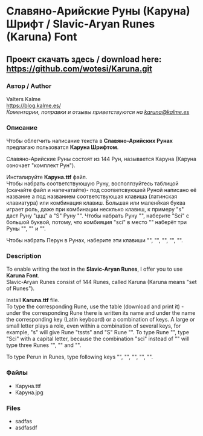 # Славяно-Арийские Руны (Каруна) Шрифт /  Slavic-Aryan Runes (Karuna) Font
## Проект скачать здесь / download here: https://github.com/wotesi/Karuna.git
### Автор / Author
Valters Kalme  
https://blog.kalme.es/  
*Коментарии, поправки и отзывы приветствуются на karuna@kalme.es*
### Описание
Чтобы облегчить написание текста в **Славяно-Арийских Рунах** предлагаю пользоватся **Каруна Шрифтом**.

Славяно-Арийские Руны состоят из 144 Рун, называется Каруна (Каруна озночает "комплект Рун").

Инсталируйте **Каруна.ttf** файл.  
Чтобы набрать соответствуюшую Руну, восполпзуйтесь таблицой (скачайте файл и напечатайте)- под соответсвуюшей Руной написано её название а под названием
соответствуюшая клавиша (латинская клавиатура) или комбинация клавиш. Большая или маленйкая буква играет роль, даже при комбинации
несклько клавиш, к примеру "s" даст Руну "ццц" а "S" Руну "". Чтобы набрать Руну "", наберите "Sci" с большой буквой, потому, что
комбияция "sci" в место "" наберёт три Руны "", "" и "".

Чтобы набрать Перун в Рунах, наберите эти клавиши "", "", "", "", "".
### Description
To enable writing the text in the **Slavic-Aryan Runes**, I offer you to use **Karuna Font**.  
Slavic-Aryan Runes consist of 144 Runes, called Karuna (Karuna means "set of Runes").

Install **Karuna.ttf** file.  
To type the corresponding Rune, use the table (download and print it) - under the corresponding Rune there is written its name and under the name the corresponding key (Latin keyboard) or a combination of keys. A large or small letter plays a role, even within a combination of several keys, for example, "s" will give Rune "tssts" and "S" Rune "". To type Rune "", type "Sci" with a capital letter, because the combination "sci" instead of "" will type three Runes "", "" and "".

To type Perun in Runes, type following keys "", "", "", "", "".
### Файлы
* Каруна.ttf
* Каруна.jpg
### Files
* sadfas
* asdfasdf
